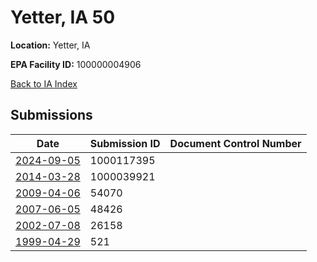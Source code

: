 # Yetter, IA 50

**Location:** Yetter, IA

**EPA Facility ID:** 100000004906

[Back to IA Index](../../index.md)

## Submissions

| Date | Submission ID | Document Control Number |
|------|--------------|-------------------------|
| [2024-09-05](submissions/1000117395.md) | 1000117395 |  |
| [2014-03-28](submissions/1000039921.md) | 1000039921 |  |
| [2009-04-06](submissions/54070.md) | 54070 |  |
| [2007-06-05](submissions/48426.md) | 48426 |  |
| [2002-07-08](submissions/26158.md) | 26158 |  |
| [1999-04-29](submissions/521.md) | 521 |  |
